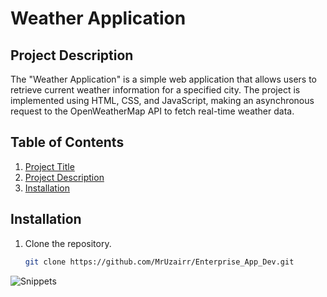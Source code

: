 # Weather Application
## Project Description
The "Weather Application" is a simple web application that allows users to retrieve current weather information for a specified city. The project is implemented using HTML, CSS, and JavaScript, making an asynchronous request to the OpenWeatherMap API to fetch real-time weather data.

## Table of Contents

1. [Project Title](#project-title)
2. [Project Description](#project-description)
3. [Installation](#installation)

## Installation

1. Clone the repository.
   ```sh
   git clone https://github.com/MrUzairr/Enterprise_App_Dev.git

![Snippets](https://github.com/MrUzairr/Enterprise_App_Dev/blob/main/Assignment1/w2.png)
